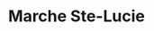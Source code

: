 ---
title: "Marche Ste-Lucie"
url: /sainte-lucie-de-beauregard/marche-ste-lucie/
shop: Lebensmittel
---